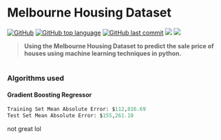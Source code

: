 # Melbourne Housing Dataset
[![GitHub](https://img.shields.io/github/license/jacobmannix/melbourne-housing?color=blue)](LICENSE)
[![GitHub top language](https://img.shields.io/github/languages/top/jacobmannix/melbourne-housing?color=blue)](https://github.com/JacobMannix/melbourne-housing)
[![GitHub last commit](https://img.shields.io/github/last-commit/jacobmannix/melbourne-housing?color=blue)](https://github.com/JacobMannix/melbourne-housing/commits/master)
[![](https://colab.research.google.com/assets/colab-badge.svg)](https://colab.research.google.com/drive/1AGS7ZMkWMH8VFUdb58CqxaGYIgD1v7pn?usp=sharing)
[![](https://img.shields.io/badge/Link-Dataset-informational?style=flat&logo=link&logoColor=white&color=darkgreen)](https://raw.githubusercontent.com/JacobMannix/melbourne-housing/main/data/Melbourne_housing_FULL.csv)

> <b> Using the Melbourne Housing Dataset to predict the sale price of houses using machine learning techniques in python. </b>

#
### Algorithms used
#### Gradient Boosting Regressor
```python
Training Set Mean Absolute Error: $112,816.69
Test Set Mean Absolute Error: $155,261.10
```
not great lol

